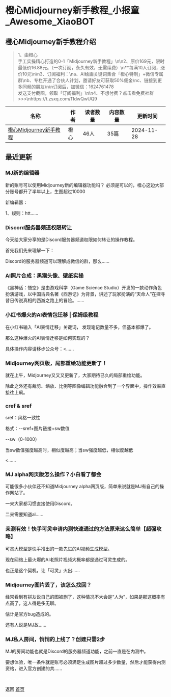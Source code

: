 # 橙心Midjourney新手教程_小报童_Awesome_XiaoBOT

## 橙心Midjourney新手教程介绍
> 1、由橙心  
手工实操精心打造的0-1「Midjourney新手教程」\n\n2、原价169元，限时最低价16.88元。（一次订阅，永久有效，无需续费）\n**每满10人订阅，涨价10元\n\n3、订阅福利：\na、AI绘画关键词集合「橙心特制」+微信专属群\nb、专栏开通了合伙人计划，邀请好友可获取50%佣金\nc、链接到更多同频的朋友\n\n订阅后，加微信：1624761478  
发送支付截图，领取「订阅福利」\n\n4、不想付费？点击看免费社群&gt;&gt;&gt;\nhttps://t.zsxq.com/11dwQwUQ9  
  


|名称|作者|读者数量|内容数量|更新时间|
|---|---|---|---|---|
|[橙心Midjourney新手教程](https://xiaobot.net/p/hello919311?refer=0b133df9-27dc-423b-8101-639049001c13)|橙心|46人|35篇|2024-11-28|

## 最近更新
### MJ新的编辑器

新的账号可以使用Midjourney新的编辑器功能吗？ 必须是可以的，橙心这边大部分账号都开了半年以上，生图超过10000

新编辑器：

1、规则：htt......

### Discord服务器频道权限转让

今天给大家分享的是Discord服务器频道权限如何转让的操作教程。

首先我们先来理解一下：

Discord的服务器频道可以理解成微信的群，那么......

### AI照片合成：黑猴头像、壁纸实操

《黑神话：悟空》是由游戏科学（Game Science
Studio）开发的一款动作角色扮演游戏，以中国古典名著《西游记》为背景，讲述了玩家扮演的“天命人”在探寻昔日传说真相的西游之路上的冒险。......

### 小红书爆火的AI表情包迁移 | 保姆级教程

在小红书输入「AI表情迁移」关键词， 发现笔记数量不多，但基本都爆了。

那么这种爆火的AI表情迁移是如何实现的？

具体操作内容请移步公众号：<......

### Midjourney网页版，局部重绘功能更新了！

就在上午，Midjourney又又又更新了，大家期待已久的局部重绘功能。

除此之外还有裁剪、缩放、比例等图像编辑功能融合到了一个界面中，操作效率直接往上飙。

### cref & sref

sref：风格一致性

格式：--sref+图片链接+sw数值

\--sw（0-1000）

当sw数值强度越高时，相似度越高；当sw强度越低，相似度越低

<......

### MJ alpha网页版怎么操作？小白看了都会

可能很多小伙伴还不知道Midjourney alpha网页版，简单来说就是MJ有自己的操作网站了。

一来大家都习惯直接使用Discord。

二来需要知道al......

### 亲测有效！快手可灵申请内测快速通过的方法原来这么简单【超强攻略】

可灵大模型是快手推出的一款先进的AI视频生成模型。

现在网络上最火爆的AI老照片视频大概率都是通过可灵生成的。

也正是这个契机，让「可灵」火出......

### Midjourney图片丢了，该怎么找回？

经常看到有拼友说自己的图被删了，这种情况不大会是“人为”，如果是那这概率有点高了，这人得是多无聊。

估计是官方bug造成的。

还有人说是MJ故......

### MJ私人房间，悄悄的上线了？创建只需2步

MJ的房间功能也就是Discord的服务器频道功能，之前一直是在内测中。

要想体验，唯一条件就是账号必须满足生成图片超过多少数量，然后才能获得内测资格，进入官方创建的共......


<a href="https://github.com/Reno9527/awesome-xiaobot" style="color: white; text-decoration: none;">awesome-xiaobot</a>

返回 [首页](../README.md)
